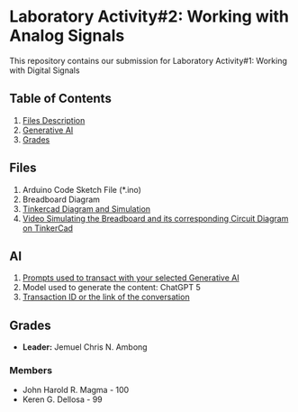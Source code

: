 # Laboratory Activity#2: Working with Analog Signals

This repository contains our submission for Laboratory Activity#1: Working with Digital Signals

## Table of Contents
1. [Files Description](#files)
2. [Generative AI](#ai)
3. [Grades](#grades)

## Files
1. Arduino Code Sketch File (*.ino)
2. Breadboard Diagram
3. [Tinkercad Diagram and Simulation](https://www.tinkercad.com/things/9diQof6uELP-incredible-maimu?sharecode=pEBPid3M_9uxhOPiXqE0Gvor2bIYjZYh77lYO0see50&fbclid=IwY2xjawNAfRtleHRuA2FlbQIxMABicmlkETFjbFhnV1V2RmI3NHRCZktjAR7ZZI2gTJjoEcyLFkIXhFdlnF_ykVoMCE3CBrQBM_VZjv1AzdrL7XvV__j7CQ_aem_vBMRfgwVeR7BDjvmD4-Vyw)
4. [Video Simulating the Breadboard and its corresponding Circuit Diagram on TinkerCad](https://drive.google.com/file/d/16adl-0pQ2fCp34VDKxQxXRRikgTh-FW2/view?usp=drive_link)

## AI
1. [Prompts used to transact with your selected Generative AI](https://docs.google.com/document/d/12hsgn0wFz_DeBwSgcFa_43N6Pg4LEfAd-4ziWOzvYTg/edit?tab=t.0)
2. Model used to generate the content: ChatGPT 5
3. [Transaction ID or the link of the conversation](https://chatgpt.com/share/68d38281-136c-800b-a318-e2e7e2f30f33) 

## Grades
- **Leader:** Jemuel Chris N. Ambong
### Members 
- John Harold R. Magma - 100
- Keren G. Dellosa - 99



